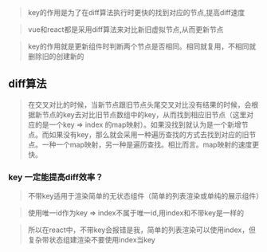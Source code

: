 > key的作用是为了在diff算法执行时更快的找到对应的节点,提高diff速度   

> vue和react都是采用diff算法来对比新旧虚拟节点,从而更新节点

> key的作用就是更新组件时判断两个节点是否相同。相同就复用，不相同就删除旧的创建新的

## diff算法
> 在交叉对比的时候，当新节点跟旧节点头尾交叉对比没有结果的时候，会根据新节点的key去对比旧节点数组中的key，从而找到相应旧节点（这里对应的是一个key => index 的map映射）。如果没找到就认为是一个新增节点。而如果没有key，那么就会采用一种遍历查找的方式去找到对应的旧节点。一种一个map映射，另一种是遍历查找。相比而言。map映射的速度更快。

### key 一定能提高diff效率？
> 不带key适用于渲染简单的无状态组件（简单的列表渲染或单纯的展示组件）

> 使用唯一id作为key => index不属于唯一id,用index和不带key是一样的

> 所以在react中，不带key会报错是我，简单的列表渲染可以使用index，但复杂带状态组建渲染不要使用index当key